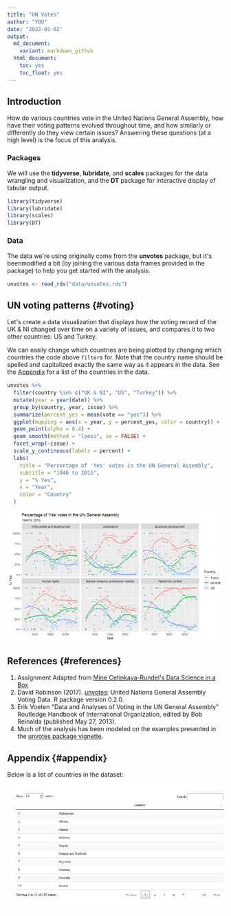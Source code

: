 ```yaml
---
title: "UN Votes"
author: "YOU"
date: "2022-01-02"
output: 
  md_document: 
    variant: markdown_github
  html_document: 
    toc: yes
    toc_float: yes    
---
```


## Introduction

How do various countries vote in the United Nations General Assembly, how have 
their voting patterns evolved throughout time, and how similarly or differently 
do they view certain issues? Answering these questions (at a high level) is the focus of this analysis.

### Packages

We will use the __tidyverse__, __lubridate__, and __scales__ packages for the 
data wrangling and visualization, and the __DT__ package for interactive display 
of tabular output.


```r
library(tidyverse)
library(lubridate)
library(scales)
library(DT)
```

### Data

The data we're using originally come from the **unvotes** package, but it's beenmodified a bit (by joining the various data frames provided in the package) to  help you get started with the analysis.


```r
unvotes <- read_rds("data/unvotes.rds")
```


## UN voting patterns {#voting}

Let's  create a data visualization that displays how the voting record of the 
UK & NI changed over time on a variety of issues, and compares it 
to two other countries: US and Turkey.

We can easily change which countries are being plotted by changing which 
countries the code above `filter`s for. Note that the country name should be 
spelled and capitalized exactly the same way as it appears in the data. See 
the [Appendix](#appendix) for a list of the countries in the data.


```r
unvotes %>%
  filter(country %in% c("UK & NI", "US", "Turkey")) %>%
  mutate(year = year(date)) %>%
  group_by(country, year, issue) %>%
  summarize(percent_yes = mean(vote == "yes")) %>%
  ggplot(mapping = aes(x = year, y = percent_yes, color = country)) +
  geom_point(alpha = 0.4) +
  geom_smooth(method = "loess", se = FALSE) +
  facet_wrap(~issue) +
  scale_y_continuous(labels = percent) +
  labs(
    title = "Percentage of 'Yes' votes in the UN General Assembly",
    subtitle = "1946 to 2015",
    y = "% Yes",
    x = "Year",
    color = "Country"
  )
```

![](unvotes_files/figure-markdown_github/plot-yearly-yes-issue-1.png)


## References {#references}

1. Assignment Adapted from [Mine Cetinkaya-Rundel's Data Science in a Box](https://github.com/rstudio-education/datascience-box)
1. David Robinson (2017). [unvotes](https://CRAN.R-project.org/package=unvotes): 
   United Nations General Assembly Voting Data. R package version 0.2.0.
1. Erik Voeten "Data and Analyses of Voting in the UN General Assembly" 
   Routledge Handbook of International Organization, edited by Bob Reinalda 
   (published May 27, 2013).
1. Much of the analysis has been modeled on the examples presented in the 
   [unvotes package vignette](https://cran.r-project.org/web/packages/unvotes/vignettes/unvotes.html).


## Appendix {#appendix}

Below is a list of countries in the dataset:

![](unvotes_files/figure-markdown_github/list-countries-1.png)
